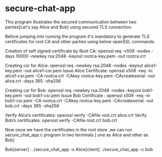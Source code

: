 # secure-chat-app

This program illustrates the secured communication between two parties[Let's say Alice and Bob] using secured TLS connection.

Before jumping into running the program it's mandatory to generate TLS certificates for root CA and other parties using below openSSL commands.

Creation of self signed certificate by Root CA: openssl req -x509 -nodes -days 10000 -newkey rsa:2048 -keyout rootca-key.pem -out rootca.crt

Creating csr for Alice: openssl req -newkey rsa:2048 -nodes -keyout alice1-key.pem -out alice1-csr.pem
Issue Alice Certificate: openssl x509 -req -in alice1-csr.pem -CA rootca.crt -CAkey rootca-key.pem -CAcreateserial -out alice.crt -days 365 -sha256

Creating csr for Bob: openssl req -newkey rsa:2048 -nodes -keyout bob1-key.pem -out bob1-csr.pem
Issue Bob Certificate : openssl x509 -req -in bob1-csr.pem -CA rootca.crt -CAkey rootca-key.pem -CAcreateserial -out bob.crt -days 365 -sha256

Verify Alice’s certificates: openssl verify -CAfile root.crt alice.crt
Verify Bob’s certificates: openssl verify -CAfile root.crt bob.crt

Now once we have the certificates in the root store ,we can run secure_chat_app.c program in two terminals [ one as Alice and other as Bob]

Bob[server] : ./secure_chat_app -s
Alice[client]: ./secure_chat_app -c bob






 
